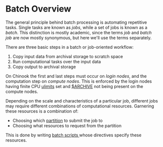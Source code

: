 # Batch Overview

The general principle behind batch processing is automating repetitive tasks. Single tasks are known as _jobs_, while a set of jobs is known as a _batch_. This distinction is mostly academic, since the terms _job_ and _batch job_ are now mostly synonymous, but here we'll use the terms separately.

There are three basic steps in a batch or job-oriented workflow:

1. Copy input data from archival storage to scratch space
2. Run computational tasks over the input data
3. Copy output to archival storage

On Chinook the first and last steps must occur on _login nodes_, and the computation step on _compute nodes_. This is enforced by the login nodes having finite CPU [ulimits](https://www.gnu.org/software/bash/manual/html_node/Bash-Builtins.html#index-ulimit) set and [$ARCHIVE](../available-filesystems/available-filesystems.md#archive) not being present on the compute nodes.

Depending on the scale and characteristics of a particular job, different jobs may require different combinations of computational resources. Garnering these resources is a combination of:

* Choosing which [partition](available-partitions.md) to submit the job to
* Choosing what resources to request from the partition

This is done by writing [batch scripts ](batch-scripts.md)whose directives specify these resources.


